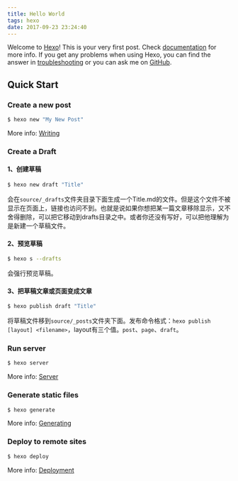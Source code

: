 ```yaml
---
title: Hello World
tags: hexo
date: 2017-09-23 23:24:40
---
```

Welcome to [Hexo](https://hexo.io/)! This is your very first post. Check [documentation](https://hexo.io/docs/) for more info. If you get any problems when using Hexo, you can find the answer in [troubleshooting](https://hexo.io/docs/troubleshooting.html) or you can ask me on [GitHub](https://github.com/hexojs/hexo/issues).

## Quick Start

### Create a new post

``` bash
$ hexo new "My New Post"
```

More info: [Writing](https://hexo.io/docs/writing.html)

<!-- more -->

### Create a Draft

#### 1、创建草稿

``` bash
$ hexo new draft "Title"
```

会在`source/_drafts`文件夹目录下面生成一个Title.md的文件。但是这个文件不被显示在页面上，链接也访问不到。也就是说如果你想把某一篇文章移除显示，又不舍得删除，可以把它移动到drafts目录之中。或者你还没有写好，可以把他理解为是新建一个草稿文件。

#### 2、预览草稿
``` bash
$ hexo s --drafts
```

会强行预览草稿。

#### 3、把草稿文章或页面变成文章
``` bash
$ hexo publish draft "Title"
```

将草稿文件移到`source/_posts`文件夹下面。发布命令格式：`hexo publish [layout] <filename>`，layout有三个值。`post`、`page`、`draft`。

### Run server

``` bash
$ hexo server
```

More info: [Server](https://hexo.io/docs/server.html)

### Generate static files

``` bash
$ hexo generate
```

More info: [Generating](https://hexo.io/docs/generating.html)

### Deploy to remote sites

``` bash
$ hexo deploy
```

More info: [Deployment](https://hexo.io/docs/deployment.html)